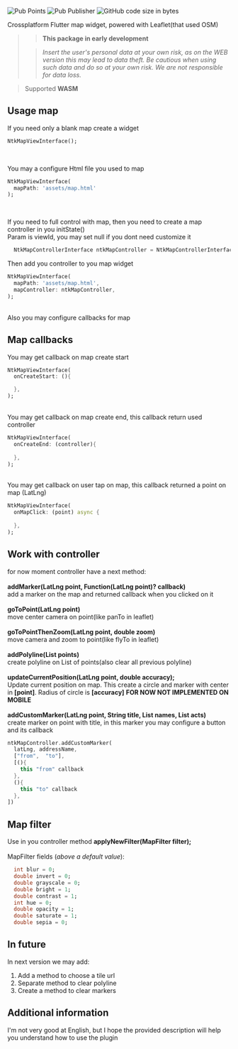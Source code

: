 ![Pub Points](https://img.shields.io/pub/points/ntk_map_view)
![Pub Publisher](https://img.shields.io/pub/publisher/ntk_map_view)
![GitHub code size in bytes](https://img.shields.io/github/languages/code-size/NOTKATEAMmainAndroidDeveloper/NtkMapView)


Crossplatform Flutter map widget, powered with Leaflet(that used OSM)

>> **This package in early development**
> 
>> *Insert the user's personal data at your own risk, as on the WEB version this may lead to data theft. Be cautious when using such data and do so at your own risk. We are not responsible for data loss.*

>Supported **WASM**

## Usage map

If you need only a blank map create a widget
```dart
NtkMapViewInterface();
```
<br/>

You may a configure Html file you used to map
```dart
NtkMapViewInterface(
  mapPath: 'assets/map.html'
);
```

<br/>

If you need to full control with map, then you need to create a map controller in you initState()
<br/>
Param is viewId, you may set null if you dont need customize it
```dart
  NtkMapControllerInterface ntkMapController = NtkMapControllerInterface.init(null);
```

Then add you controller to you map widget
```dart
NtkMapViewInterface(
  mapPath: 'assets/map.html',
  mapController: ntkMapController,
);
```
<br/>
Also you may configure callbacks for map

## Map callbacks
You may get callback on map create start
```dart
NtkMapViewInterface(
  onCreateStart: (){

  },
);
```
<br/>
You may get callback on map create end, this callback return used controller

```dart
NtkMapViewInterface(
  onCreateEnd: (controller){
    
  },
);
```

<br/>
You may get callback on user tap on map, this callback returned a point on map (LatLng)

```dart
NtkMapViewInterface(
  onMapClick: (point) async {
    
  },
);
```

## Work with controller
for now moment controller have a next method:
<br/><br/>**addMarker(LatLng point, Function(LatLng point)? callback)**
   <br/>add a marker on the map and returned callback when you clicked on it
<br/><br/>**goToPoint(LatLng point)**
   <br/>move center camera on point(like panTo in leaflet)
<br/><br/>**goToPointThenZoom(LatLng point, double zoom)**
   <br/>move camera and zoom to point(like flyTo in leaflet)
<br/><br/>**addPolyline(List points)**
   <br/>create polyline on List of points(also clear all previous polyline)
<br/><br/>**updateCurrentPosition(LatLng point, double accuracy);**
<br/>Update current position on map. This create a circle and marker with center in **[point]**. Radius of circle is **[accuracy]** **FOR NOW NOT IMPLEMENTED ON MOBILE**
<br/><br/>**addCustomMarker(LatLng point, String title, List<String> names, List<Function> acts)**
   <br/>create marker on point with title, in this marker you may configure a button and its callback
```dart
ntkMapController.addCustomMarker(
  latLng, addressName,
  ["from",  "to"],
  [(){
    this "from" callback
  },
  (){
    this "to" callback
  },
])
```

## Map filter

Use in you controller method
**applyNewFilter(MapFilter filter);**
<br/><br/>
MapFilter fields (*above a default value*):
```dart
  int blur = 0;
  double invert = 0;
  double grayscale = 0;
  double bright = 1;
  double contrast = 1;
  int hue = 0;
  double opacity = 1;
  double saturate = 1;
  double sepia = 0;
```

## In future
In next version we may add:
1. Add a method to choose a tile url
2. Separate method to clear polyline
3. Create a method to clear markers

## Additional information

I'm not very good at English, but I hope the provided description will help you understand how to use the plugin